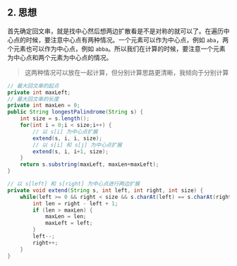 
## 2. 思想

首先确定回文串，就是找中心然后想两边扩散看是不是对称的就可以了。在遍历中心点的时候，要注意中心点有两种情况。一个元素可以作为中心点，例如 `aba`，两个元素也可以作为中心点，例如 `abba`。所以我们在计算的时候，要注意一个元素为中心点和两个元素为中心点的情况。

> 这两种情况可以放在一起计算，但分别计算思路更清晰，我倾向于分别计算

```java
// 最大回文串的起点
private int maxLeft;
// 最大回文串的长度
private int maxLen = 0;
public String longestPalindrome(String s) {
    int size = s.length();
    for(int i = 0;i < size;i++) {
        // 以 s[i] 为中心点扩展
        extend(s, i, i, size);
        // 以 s[i] 和 s[j] 为中心点扩展
        extend(s, i, i+1, size);
    }
    return s.substring(maxLeft, maxLen+maxLeft);
}

// 以 s[left] 和 s[right] 为中心点进行两边扩展
private void extend(String s, int left, int right, int size) {
    while(left >= 0 && right < size && s.charAt(left) == s.charAt(right)) {
        int len = right - left + 1;
        if (len > maxLen) {
            maxLen = len;
            maxLeft = left;
        }
        left--;
        right++;
    }
}
```
